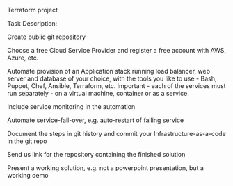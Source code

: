 Terraform project 

Task Description:

Create public git repository

Choose a free Cloud Service Provider and register a free account with AWS, Azure, etc.

Automate provision of an Application stack running load balancer, web server and database of your choice, with the tools you like to use - Bash, Puppet, Chef, Ansible, Terraform, etc. Important - each of the services must run separately - on a virtual machine, container or as a service.

Include service monitoring in the automation

Automate service-fail-over, e.g. auto-restart of failing service

Document the steps in git history and commit your Infrastructure-as-a-code in the git repo

Send us link for the repository containing the finished solution

Present a working solution, e.g. not a powerpoint presentation, but a working demo
